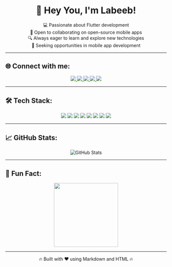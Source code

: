 <h1 align="center">👋 Hey You, I'm Labeeb!</h1>

<p align="center">
  💻 Passionate about Flutter development <br>
  🤝 Open to collaborating on open-source mobile apps <br>
  🔍 Always eager to learn and explore new technologies <br>
  🚀 Seeking opportunities in mobile app development <br>
</p>

---

## 🌐 Connect with me:
<p align="center">
  <a href="https://www.facebook.com/share/18CnJFgNAc/">
    <img src="https://img.shields.io/badge/Facebook-1877F2?style=for-the-badge&logo=facebook&logoColor=white&borderRadius=50">
  </a>
  <a href="https://www.instagram.com/beb_k7">
    <img src="https://img.shields.io/badge/Instagram-E4405F?style=for-the-badge&logo=instagram&logoColor=white&borderRadius=50">
  </a>
  <a href="https://twitter.com/">
    <img src="https://img.shields.io/badge/X-000000?style=for-the-badge&logo=x&logoColor=white&borderRadius=50">
  </a>
  <a href="https://t.me/beb_k7">
    <img src="https://img.shields.io/badge/Telegram-26A5E4?style=for-the-badge&logo=telegram&logoColor=white&borderRadius=50">
  </a>
  <a href="mailto:labeeb.kaleessi@gmail.com">
    <img src="https://img.shields.io/badge/Gmail-D14836?style=for-the-badge&logo=gmail&logoColor=white&borderRadius=50">
  </a>
</p>

---

## 🛠 Tech Stack:
<p align="center">
  <img src="https://img.shields.io/badge/Dart-0175C2?style=for-the-badge&logo=dart&logoColor=white&borderRadius=50">
  <img src="https://img.shields.io/badge/Flutter-02569B?style=for-the-badge&logo=flutter&logoColor=white&borderRadius=50">
  <img src="https://img.shields.io/badge/CSS3-1572B6?style=for-the-badge&logo=css3&logoColor=white&borderRadius=50">
  <img src="https://img.shields.io/badge/HTML5-E34F26?style=for-the-badge&logo=html5&logoColor=white&borderRadius=50">
  <img src="https://img.shields.io/badge/Java-ED8B00?style=for-the-badge&logo=java&logoColor=white&borderRadius=50">
  <img src="https://img.shields.io/badge/Firebase-FFCA28?style=for-the-badge&logo=firebase&logoColor=black&borderRadius=50">
  <img src="https://img.shields.io/badge/MySQL-4479A1?style=for-the-badge&logo=mysql&logoColor=white&borderRadius=50">
  <img src="https://img.shields.io/badge/SQLite-003B57?style=for-the-badge&logo=sqlite&logoColor=white&borderRadius=50">
</p>

---

## 📈 GitHub Stats:
<p align="center">
  <img src="https://github-readme-stats.vercel.app/api?username=LabeebK&show_icons=true&theme=radical" alt="GitHub Stats">
</p>

---

## 🎉 Fun Fact:
<p align="center">
  <img src="https://media.giphy.com/media/QTfX9Ejfra3ZmNxh6B/giphy.gif" width="200">
</p>

---

<p align="center">🔥 Built with ❤️ using Markdown and HTML 🔥</p>

